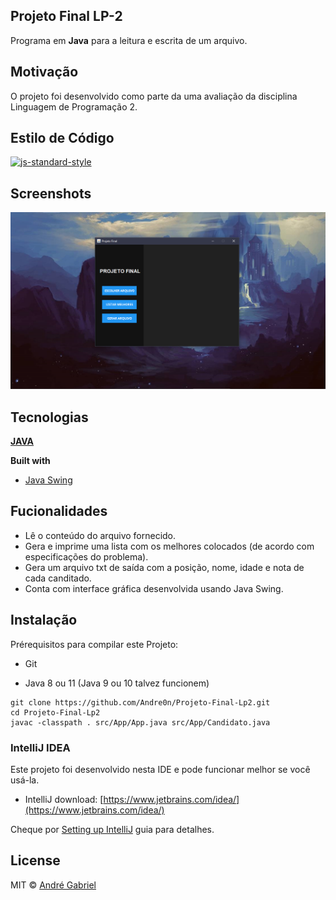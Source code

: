 ## Projeto Final LP-2
Programa em **Java** para a leitura e escrita de um arquivo. 

## Motivação
 O projeto foi desenvolvido como parte da uma avaliação da disciplina Linguagem de Programação 2.

## Estilo de Código
[![js-standard-style](https://img.shields.io/badge/code%20style-standard-brightgreen.svg?style=flat)](https://github.com/feross/standard)

## Screenshots
<img src= "https://github.com/Andre0n/Projeto-Final-Lp2/blob/master/scrrenshot.png">

## Tecnologias
[**JAVA**](https://www.java.com)

<b>Built with</b>
- [Java Swing](https://docs.oracle.com/javase/7/docs/api/javax/swing/package-summary.html)

## Fucionalidades
- Lê o conteúdo do arquivo fornecido.
- Gera e imprime uma lista com os melhores colocados (de acordo com especificações do problema).
- Gera um arquivo txt de saída com a posição, nome, idade e nota de cada canditado.
- Conta com interface gráfica desenvolvida usando Java Swing.

## Instalação
Prérequisitos para compilar este Projeto:
* Git

* Java 8 ou 11 (Java 9 ou 10 talvez funcionem)
```
git clone https://github.com/Andre0n/Projeto-Final-Lp2.git
cd Projeto-Final-Lp2
javac -classpath . src/App/App.java src/App/Candidato.java     
```
### IntelliJ IDEA

Este projeto foi desenvolvido nesta IDE e pode funcionar melhor se você usá-la.

* IntelliJ download: [https://www.jetbrains.com/idea/](https://www.jetbrains.com/idea/)

Cheque por [Setting up IntelliJ](https://confluence.jetbrains.com/pages/viewpage.action?pageId=54920165) guia  para detalhes.

## License

MIT © [André Gabriel]()
